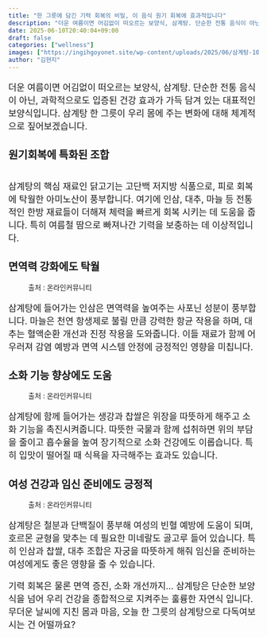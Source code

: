 ```yaml
---
title: "한 그릇에 담긴 기력 회복의 비밀, 이 음식 원기 회복에 효과적입니다"
description: "더운 여름이면 어김없이 떠오르는 보양식, 삼계탕. 단순한 전통 음식이 아닌, 과학적으로도 입증된 건강 효과가 가득 담겨 있는 대표적인 보양식입니다. 삼계탕 한 그릇이 우리 몸에 주는 변화에 대해 체계적으로 짚어보겠습니다."
date: 2025-06-10T20:40:04+09:00
draft: false
categories: ["wellness"]
images: ["https://ingihgoyonet.site/wp-content/uploads/2025/06/삼계탕-1024x732.jpg", "https://ingihgoyonet.site/wp-content/uploads/2025/06/pexels-richard-l-2150581203-32432715-683x1024.jpg", "https://ingihgoyonet.site/wp-content/uploads/2025/06/pexels-pixabay-161556-1024x683.jpg", "https://ingihgoyonet.site/wp-content/uploads/2025/06/pexels-minchephoto-21938179-683x1024.jpg"]
author: "김현지"
---
```


<p style="font-size:18px">더운 여름이면 어김없이 떠오르는 보양식, 삼계탕. 단순한 전통 음식이 아닌, 과학적으로도 입증된 건강 효과가 가득 담겨 있는 대표적인 보양식입니다. 삼계탕 한 그릇이 우리 몸에 주는 변화에 대해 체계적으로 짚어보겠습니다.</p> <h2 >원기회복에 특화된 조합</h2> <figure ><img src="https://ingihgoyonet.site/wp-content/uploads/2025/06/삼계탕-1024x732.jpg" alt="" style="aspect-ratio:16/9;object-fit:cover"/></figure> <p style="font-size:18px">삼계탕의 핵심 재료인 닭고기는 고단백 저지방 식품으로, 피로 회복에 탁월한 아미노산이 풍부합니다. 여기에 인삼, 대추, 마늘 등 전통적인 한방 재료들이 더해져 체력을 빠르게 회복 시키는 데 도움을 줍니다. 특히 여름철 땀으로 빠져나간 기력을 보충하는 데 이상적입니다.</p> <h2 >면역력 강화에도 탁월</h2> <figure ><img src="https://ingihgoyonet.site/wp-content/uploads/2025/06/pexels-richard-l-2150581203-32432715-683x1024.jpg" alt="" style="aspect-ratio:4/3;object-fit:cover"/><figcaption >출처 : 온라인커뮤니티</figcaption></figure> <p style="font-size:18px">삼계탕에 들어가는 인삼은 면역력을 높여주는 사포닌 성분이 풍부합니다. 마늘은 천연 항생제로 불릴 만큼 강력한 항균 작용을 하며, 대추는 혈액순환 개선과 진정 작용을 도와줍니다. 이들 재료가 함께 어우러져 감염 예방과 면역 시스템 안정에 긍정적인 영향을 미칩니다.</p> <h2 >소화 기능 향상에도 도움</h2> <figure ><img src="https://ingihgoyonet.site/wp-content/uploads/2025/06/pexels-pixabay-161556-1024x683.jpg" alt="" /><figcaption >출처 : 온라인커뮤니티</figcaption></figure> <p style="font-size:18px">삼계탕에 함께 들어가는 생강과 찹쌀은 위장을 따뜻하게 해주고 소화 기능을 촉진시켜줍니다. 따뜻한 국물과 함께 섭취하면 위의 부담을 줄이고 흡수율을 높여 장기적으로 소화 건강에도 이롭습니다. 특히 입맛이 떨어질 때 식욕을 자극해주는 효과도 있습니다.</p> <h2 >여성 건강과 임신 준비에도 긍정적</h2> <figure ><img src="https://ingihgoyonet.site/wp-content/uploads/2025/06/pexels-minchephoto-21938179-683x1024.jpg" alt="" style="aspect-ratio:16/9;object-fit:cover"/><figcaption >출처 : 온라인커뮤니티</figcaption></figure> <p style="font-size:18px">삼계탕은 철분과 단백질이 풍부해 여성의 빈혈 예방에 도움이 되며, 호르몬 균형을 맞추는 데 필요한 미네랄도 골고루 들어 있습니다. 특히 인삼과 찹쌀, 대추 조합은 자궁을 따뜻하게 해줘 임신을 준비하는 여성에게도 좋은 영향을 줄 수 있습니다.</p> <p style="font-size:18px">기력 회복은 물론 면역 증진, 소화 개선까지… 삼계탕은 단순한 보양식을 넘어 우리 건강을 종합적으로 지켜주는 훌륭한 자연식 입니다. 무더운 날씨에 지친 몸과 마음, 오늘 한 그릇의 삼계탕으로 다독여보시는 건 어떨까요?</p>